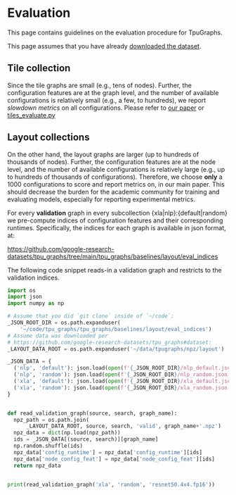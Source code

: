 # Evaluation

This page contains guidelines on the evaluation procedure for TpuGraphs.

This page assumes that you have already [downloaded the dataset](https://github.com/google-research-datasets/tpu_graphs#dataset).

## Tile collection

Since the tile graphs are small (e.g., tens of nodes).
Further, the configuration features are at the graph level, and the number of
available configurations is relatively small (e.g., a few, to hundreds), we
report *slowdown metrics* on all configurations. Please refer to
[our paper](https://openreview.net/forum?id=plAix1NxhU) or
[tiles_evaluate.py](https://github.com/google-research-datasets/tpu_graphs/blob/main/tiles_evaluate.py)

## Layout collections

On the other hand, the layout graphs are larger (up to hundreds of thousands of
nodes). Further, the configuration features are at the node level, and the
number of available configurations is relatively large (e.g., up to hundreds of
thousands of configurations). Therefore, we choose **only** a 1000
configurations to score and report metrics on, in our main paper. This should
decrease the burden for the academic community for training and evaluating
models, especially for reporting experimental metrics.

For every **validation** graph in every subcollection {xla|nlp}:{default|random}
we pre-compute indices of configuration features and their corresponding
runtimes.
Specifically, the indices for each graph is available in json format, at:

https://github.com/google-research-datasets/tpu_graphs/tree/main/tpu_graphs/baselines/layout/eval_indices


The following code snippet reads-in a validation graph and restricts to the
validation indices.

```py
import os
import json
import numpy as np

# Assume that you did `git clone` inside of `~/code`:
_JSON_ROOT_DIR = os.path.expanduser(
    '~/code/tpu_graphs/tpu_graphs/baselines/layout/eval_indices')
# Assume data was downloaded per
# https://github.com/google-research-datasets/tpu_graphs#dataset:
_LAYOUT_DATA_ROOT = os.path.expanduser('~/data/tpugraphs/npz/layout')

_JSON_DATA = {
  ('nlp', 'default'): json.load(open(f'{_JSON_ROOT_DIR}/nlp_default.json')),
  ('nlp', 'random'): json.load(open(f'{_JSON_ROOT_DIR}/nlp_random.json')),
  ('xla', 'default'): json.load(open(f'{_JSON_ROOT_DIR}/xla_default.json')),
  ('xla', 'random'): json.load(open(f'{_JSON_ROOT_DIR}/xla_random.json')),
}


def read_validation_graph(source, search, graph_name):
  npz_path = os.path.join(
      _LAYOUT_DATA_ROOT, source, search, 'valid', graph_name+'.npz')
  npz_data = dict(np.load(npz_path))
  ids = _JSON_DATA[(source, search)][graph_name]
  np.random.shuffle(ids)
  npz_data['config_runtime'] = npz_data['config_runtime'][ids]
  npz_data['node_config_feat'] = npz_data['node_config_feat'][ids]
  return npz_data


print(read_validation_graph('xla', 'random', 'resnet50.4x4.fp16'))

```